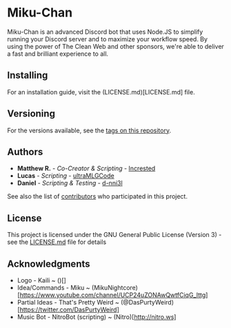 # Miku-Chan

Miku-Chan is an advanced Discord bot that uses Node.JS to simplify running your Discord server and to maximize your workflow speed. By using the power of The Clean Web and other sponsors, we're able to deliver a fast and brilliant experience to all.

## Installing
For an installation guide, visit the (LICENSE.md)[LICENSE.md] file.

## Versioning

For the versions available, see the [tags on this repository](https://github.com/Incrested/Miku-Chan/tags).

## Authors

* **Matthew R.** - *Co-Creator & Scripting* - [Incrested](https://github.com/Incrested)
* **Lucas** - *Scripting* - [ultraMLGCode](https://github.com/ultraMLGCode)
* **Daniel** - *Scripting & Testing* - [d-nni3l](https://github.com/d-nni3l)

See also the list of [contributors](https://github.com/Incrested/Miku-Chan/contributors) who participated in this project.

## License

This project is licensed under the GNU General Public License (Version 3) - see the [LICENSE.md](LICENSE.md) file for details

## Acknowledgments

* Logo - Kaili ~ ()[]
* Idea/Commands - Miku ~ (MikuNightcore)[https://www.youtube.com/channel/UCP24uZONAwQwtfCiqG_Ittg]
* Partial Ideas - That's Pretty Weird ~ (@DasPurtyWeird)[https://twitter.com/DasPurtyWeird]
* Music Bot - NitroBot (scripting) ~ (Nitro)[http://nitro.ws]
